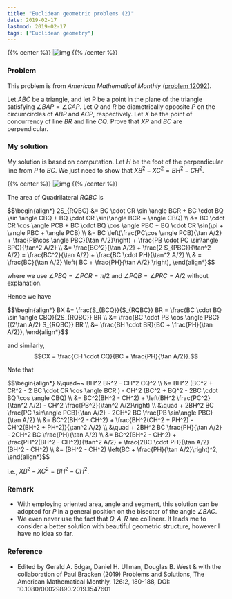 ```yaml
---
title: "Euclidean geometric problems (2)"
date: 2019-02-17
lastmod: 2019-02-17
tags: ["Euclidean geometry"]
---
```

{{% center %}}
![img](/figure/2.17/problem.png "img")
{{% /center %}}
<!--more-->
### Problem  
This problem is from _American Mathematical Monthly_ ([problem 12092](https://doi.org/10.1080/00029890.2019.1547601)).

Let $ABC$ be a triangle, and let P be a point in the plane of the triangle satisfying
$\angle BAP = \angle CAP$.
Let $Q$ and $R$ be diametrically opposite $P$ on the circumcircles of $ABP$ and $ACP$, respectively.
Let $X$ be the point of concurrency of line $BR$ and line $CQ$. Prove that $XP$ and $BC$ are
perpendicular.

### My solution
My solution is based on computation.
Let $H$ be the foot of the perpendicular line from $P$ to $BC$.
We just need to show that $XB^2 - XC^2 = BH^2 - CH^2$.

{{% center %}}
![img](/figure/2.17/solution.png "img")
{{% /center %}}

The area of Quadrilateral $RQBC$ is

<div>$$\begin{align*}
2S_{RQBC} &= BC \cdot CR \sin \angle BCR + BC \cdot BQ \sin \angle CBQ + BQ \cdot CR \sin(\angle BCR + \angle CBQ) \\
&= BC \cdot CR \cos \angle PCB + BC \cdot BQ \cos \angle PBC + BQ \cdot CR \sin(\pi + \angle PBC + \angle PCB) \\
&= BC \left(\frac{PC\cos \angle PCB}{\tan A/2} + \frac{PB\cos \angle PBC}{\tan A/2}\right)
+ \frac{PB \cdot PC \sin\angle BPC}{\tan^2 A/2} \\
&= \frac{BC^2}{\tan A/2} + \frac{2 S_{PBC}}{\tan^2 A/2} = \frac{BC^2}{\tan A/2} + \frac{BC \cdot PH}{\tan^2 A/2} \\
& = \frac{BC}{\tan A/2} \left( BC + \frac{PH}{\tan A/2} \right),
\end{align*}$$</div>

where we use $\angle PBQ = \angle PCR = \pi / 2$ and $\angle PQB = \angle PRC = A / 2$ without explanation.

Hence we have

<div>$$\begin{align*}
BX &= \frac{S_{BCQ}}{S_{RQBC}} BR = \frac{BC \cdot BQ \sin \angle CBQ}{2S_{RQBC}} BR \\
&= \frac{BC \cdot PB \cos \angle PBC}{(2\tan A/2) S_{RQBC}} BR \\
&= \frac{BH \cdot BR}{BC + \frac{PH}{\tan A/2}},
\end{align*}$$</div>

and similarly,
$$CX = \frac{CH \cdot CQ}{BC + \frac{PH}{\tan A/2}}.$$

Note that

<div>$$\begin{align*}
&\quad~~ BH^2 BR^2 - CH^2 CQ^2 \\
&= BH^2 (BC^2 + CR^2 - 2 BC \cdot CR \cos \angle BCR )
- CH^2 (BC^2 + BQ^2 - 2BC \cdot BQ \cos \angle CBQ) \\
&= BC^2(BH^2 - CH^2) + \left(BH^2 \frac{PC^2}{\tan^2 A/2} - CH^2 \frac{PB^2}{\tan^2 A/2}\right) \\
&\quad + 2BH^2 BC \frac{PC \sin\angle PCB}{\tan A/2} - 2CH^2 BC \frac{PB \sin\angle PBC}{\tan A/2} \\
&= BC^2(BH^2 - CH^2) + \frac{BH^2(CH^2 + PH^2) - CH^2(BH^2 + PH^2)}{\tan^2 A/2} \\
&\quad + 2BH^2 BC \frac{PH}{\tan A/2} - 2CH^2 BC \frac{PH}{\tan A/2} \\
&= BC^2(BH^2 - CH^2) + \frac{PH^2(BH^2 - CH^2)}{\tan^2 A/2} + \frac{2BC \cdot PH}{\tan A/2} (BH^2 - CH^2) \\
&= (BH^2 - CH^2) \left(BC + \frac{PH}{\tan A/2}\right)^2,
\end{align*}$$</div>

i.e., $XB^2 - XC^2 = BH^2 - CH^2$.

### Remark
- With employing oriented area, angle and segment, this solution can be adopted for $P$ in a general position on the bisector of the angle $\angle BAC$.
- We even never use the fact that $Q,A,R$ are collinear.
It leads me to consider a better solution with beautiful geometric structure,
however I have no idea so far.

### Reference  
- Edited by Gerald A. Edgar, Daniel H. Ullman, Douglas B. West & with the
collaboration of Paul Bracken (2019) Problems and Solutions, The American Mathematical Monthly,
126:2, 180-188, DOI: 10.1080/00029890.2019.1547601
